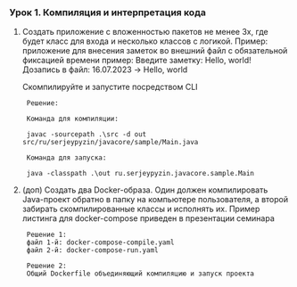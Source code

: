 ### Урок 1. Компиляция и интерпретация кода

1. Создать приложение с вложенностью пакетов не менее 3х, где будет класс для входа и несколько классов с логикой. Пример: приложение для внесения заметок во внешний файл с обязательной фиксацией времени
   пример:
   Введите заметку: Hello, world!
   Дозапись в файл: 16.07.2023 -> Hello, world

    Скомпилируйте и запустите посредством CLI

        Решение: 

        Команда для компиляции:

        javac -sourcepath .\src -d out src/ru/serjeypyzin/javacore/sample/Main.java 

        Команда для запуска:

        java -classpath .\out ru.serjeypyzin.javacore.sample.Main 

2. (доп) Создать два Docker-образа. Один должен компилировать Java-проект обратно в папку на компьютере пользователя, а второй забирать скомпилированные классы и исполнять их. Пример листинга для docker-compose приведен в презентации семинара
        
        Решение 1:
        файл 1-й: docker-compose-compile.yaml
        файл 2-й: docker-compose-run.yaml

        Решение 2:
        Общий Dockerfile объединяющий компиляцию и запуск проекта